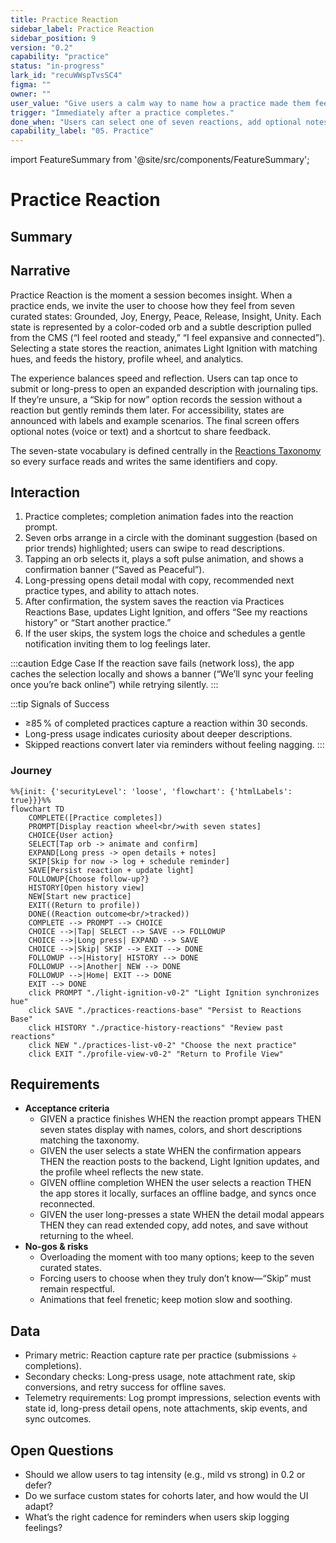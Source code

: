 ```yaml
---
title: Practice Reaction
sidebar_label: Practice Reaction
sidebar_position: 9
version: "0.2"
capability: "practice"
status: "in-progress"
lark_id: "recuWWspTvsSC4"
figma: ""
owner: ""
user_value: "Give users a calm way to name how a practice made them feel and personalize future guidance."
trigger: "Immediately after a practice completes."
done_when: "Users can select one of seven reactions, add optional notes, and see the selection ripple through profile, history, and analytics."
capability_label: "05. Practice"
---
```


import FeatureSummary from '@site/src/components/FeatureSummary';

# Practice Reaction

## Summary

<FeatureSummary />

## Narrative
Practice Reaction is the moment a session becomes insight. When a practice ends, we invite the user to choose how they feel from seven curated states: Grounded, Joy, Energy, Peace, Release, Insight, Unity. Each state is represented by a color-coded orb and a subtle description pulled from the CMS (“I feel rooted and steady,” “I feel expansive and connected”). Selecting a state stores the reaction, animates Light Ignition with matching hues, and feeds the history, profile wheel, and analytics.

The experience balances speed and reflection. Users can tap once to submit or long-press to open an expanded description with journaling tips. If they’re unsure, a “Skip for now” option records the session without a reaction but gently reminds them later. For accessibility, states are announced with labels and example scenarios. The final screen offers optional notes (voice or text) and a shortcut to share feedback.

The seven-state vocabulary is defined centrally in the [Reactions Taxonomy](/docs/wiki/reactions/) so every surface reads and writes the same identifiers and copy.

## Interaction
1. Practice completes; completion animation fades into the reaction prompt.
2. Seven orbs arrange in a circle with the dominant suggestion (based on prior trends) highlighted; users can swipe to read descriptions.
3. Tapping an orb selects it, plays a soft pulse animation, and shows a confirmation banner (“Saved as Peaceful”).
4. Long-pressing opens detail modal with copy, recommended next practice types, and ability to attach notes.
5. After confirmation, the system saves the reaction via Practices Reactions Base, updates Light Ignition, and offers “See my reactions history” or “Start another practice.”
6. If the user skips, the system logs the choice and schedules a gentle notification inviting them to log feelings later.

:::caution Edge Case
If the reaction save fails (network loss), the app caches the selection locally and shows a banner (“We’ll sync your feeling once you’re back online”) while retrying silently.
:::

:::tip Signals of Success
- ≥85 % of completed practices capture a reaction within 30 seconds.
- Long-press usage indicates curiosity about deeper descriptions.
- Skipped reactions convert later via reminders without feeling nagging.
:::

### Journey

```mermaid
%%{init: {'securityLevel': 'loose', 'flowchart': {'htmlLabels': true}}}%%
flowchart TD
    COMPLETE([Practice completes])
    PROMPT[Display reaction wheel<br/>with seven states]
    CHOICE{User action}
    SELECT[Tap orb -> animate and confirm]
    EXPAND[Long press -> open details + notes]
    SKIP[Skip for now -> log + schedule reminder]
    SAVE[Persist reaction + update light]
    FOLLOWUP{Choose follow-up?}
    HISTORY[Open history view]
    NEW[Start new practice]
    EXIT((Return to profile))
    DONE((Reaction outcome<br/>tracked))
    COMPLETE --> PROMPT --> CHOICE
    CHOICE -->|Tap| SELECT --> SAVE --> FOLLOWUP
    CHOICE -->|Long press| EXPAND --> SAVE
    CHOICE -->|Skip| SKIP --> EXIT --> DONE
    FOLLOWUP -->|History| HISTORY --> DONE
    FOLLOWUP -->|Another| NEW --> DONE
    FOLLOWUP -->|Home| EXIT --> DONE
    EXIT --> DONE
    click PROMPT "./light-ignition-v0-2" "Light Ignition synchronizes hue"
    click SAVE "./practices-reactions-base" "Persist to Reactions Base"
    click HISTORY "./practice-history-reactions" "Review past reactions"
    click NEW "./practices-list-v0-2" "Choose the next practice"
    click EXIT "./profile-view-v0-2" "Return to Profile View"
```

## Requirements
- **Acceptance criteria**
  - GIVEN a practice finishes WHEN the reaction prompt appears THEN seven states display with names, colors, and short descriptions matching the taxonomy.
  - GIVEN the user selects a state WHEN the confirmation appears THEN the reaction posts to the backend, Light Ignition updates, and the profile wheel reflects the new state.
  - GIVEN offline completion WHEN the user selects a reaction THEN the app stores it locally, surfaces an offline badge, and syncs once reconnected.
  - GIVEN the user long-presses a state WHEN the detail modal appears THEN they can read extended copy, add notes, and save without returning to the wheel.
- **No-gos & risks**
  - Overloading the moment with too many options; keep to the seven curated states.
  - Forcing users to choose when they truly don’t know—“Skip” must remain respectful.
  - Animations that feel frenetic; keep motion slow and soothing.

## Data
- Primary metric: Reaction capture rate per practice (submissions ÷ completions).
- Secondary checks: Long-press usage, note attachment rate, skip conversions, and retry success for offline saves.
- Telemetry requirements: Log prompt impressions, selection events with state id, long-press detail opens, note attachments, skip events, and sync outcomes.

## Open Questions
- Should we allow users to tag intensity (e.g., mild vs strong) in 0.2 or defer?
- Do we surface custom states for cohorts later, and how would the UI adapt?
- What’s the right cadence for reminders when users skip logging feelings?
